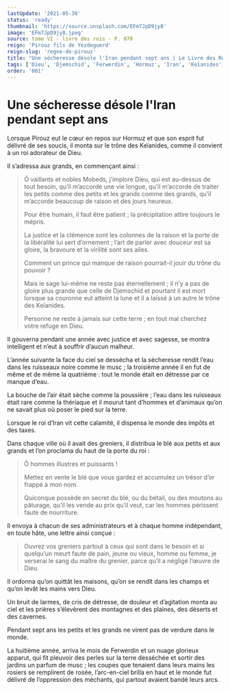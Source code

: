 ```yaml
---
lastUpdate: '2021-05-30'
status: 'ready'
thumbnail: 'https://source.unsplash.com/EFm7JpD9jy8'
image: 'EFm7JpD9jy8.jpeg'
source: tome VI - livre des rois - P. 070
reign: 'Pirouz fils de Yezdeguerd'
reign-slug: 'regne-de-pirouz'
title: "Une sécheresse désole l'Iran pendant sept ans | Le Livre des Rois | Shâhnâmeh"
tags: ['Dieu', 'Djemschid', 'Ferwerdin', 'Hormuz', 'Iran', 'Keïanides', 'Mobeds', 'Pirouz']
order: '001'
---
```


# Une sécheresse désole l'Iran pendant sept ans

Lorsque Pirouz eut le cœur en repos sur Hormuz et que son esprit fut délivré de ses soucis, il monta sur le trône des Keïanides, comme il convient à un roi adorateur de Dieu.

Il s’adressa aux grands, en commençant ainsi :

> Ô vaillants et nobles Mobeds, j’implore Dieu, qui est au-dessus de tout besoin, qu’il m’accorde une vie longue, qu’il m’accorde de traiter les petits comme des petits et les grands comme des grands, qu’il m’accorde beaucoup de raison et des jours heureux.
>
> Pour être humain, il faut être patient ; la précipitation attire toujours le mépris.
>
> La justice et la clémence sont les colonnes de la raison et la porte de la libéralité lui sert d’ornement ; l’art de parler avec douceur est sa gloire, la bravoure et la virilité sont ses ailes.
>
> Comment un prince qui manque de raison pourrait-il jouir du trône du pouvoir ?
>
> Mais le sage lui-même ne reste pas éternellement ; il n’y a pas de gloire plus grande que celle de Djemschid et pourtant il est mort lorsque sa couronne eut atteint la lune et il a laissé à un autre le trône des Keïanides.
>
> Personne ne reste à jamais sur cette terre ; en tout mal cherchez votre refuge en Dieu.

Il gouverna pendant une année avec justice et avec sagesse, se montra intelligent et n’eut à souffrir d’aucun malheur.

L’année suivante la face du ciel se dessécha et la sécheresse rendit l’eau dans les ruisseaux noire comme le musc ; la troisième année il en fut de même et de même la quatrième : tout le monde était en détresse par ce manque d’eau.

La bouche de l’air était sèche comme la poussière ; l’eau dans les ruisseaux était rare comme la thériaque et il mourut tant d’hommes et d’animaux qu’on ne savait plus où poser le pied sur la terre.

Lorsque le roi d’Iran vit cette calamité, il dispensa le monde des impôts et des taxes.

Dans chaque ville où il avait des greniers, il distribua le blé aux petits et aux grands et l’on proclama du haut de la porte du roi :

> Ô hommes illustres et puissants !
>
> Mettez en vente le blé que vous gardez et accumulez un trésor d’or frappé à mon nom.
>
> Quiconque possède en secret du blé, ou du bétail, ou des moutons au pâturage, qu’il les vende au prix qu’il veut, car les hommes périssent faute de nourriture.

Il envoya à chacun de ses administrateurs et à chaque homme indépendant, en toute hâte, une lettre ainsi conçue :

> Ouvrez vos greniers partout à ceux qui sont dans le besoin et si quelqu’un meurt faute de pain, jeune ou vieux, homme ou femme, je verserai le sang du maître du grenier, parce qu’il a négligé l’œuvre de Dieu.

Il ordonna qu’on quittât les maisons, qu’on se rendît dans les champs et qu’on levât les mains vers Dieu.

Un bruit de larmes, de cris de détresse, de douleur et d’agitation monta au ciel et les prières s’élevèrent des montagnes et des plaines, des déserts et des cavernes.

Pendant sept ans les petits et les grands ne virent pas de verdure dans le monde.

La huitième année, arriva le mois de Ferwerdin et un nuage glorieux apparut, qui fit pleuvoir des perles sur la terre desséchée et sortir des jardins un parfum de musc ; les coupes que tenaient dans leurs mains les rosiers se remplirent de rosée, l’arc-en-ciel brilla en haut et le monde fut délivré de l’oppression des méchants, qui partout avaient bandé leurs arcs.
